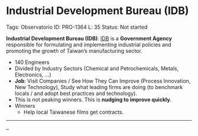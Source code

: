 # Industrial Development Bureau (IDB)

Tags: Observatorio
ID: PRO-1364
L: 35
Status: Not started

**Industrial Development Bureau (IDB)**: [IDB](https://en.wikipedia.org/wiki/Industrial_Development_Administration) is a **Government Agency** responsible for formulating and implementing industrial policies and promoting the growth of Taiwan’s manufacturing sector.

- 140 Engineers
- Divided by Industry Sectors (Chemical and Petrochemicals, Metals, Electronics, …)
- **Job**: Visit Companies / See How They Can Improve (Process Innovation, New Technology), Study what leading firms are doing (to benchmark locals / and adopt best practices and technology).
- This is not peaking winners. This is **nudging to improve quickly**.
- Winners
    - Help local Taiwanese films get contracts.

---

`…`